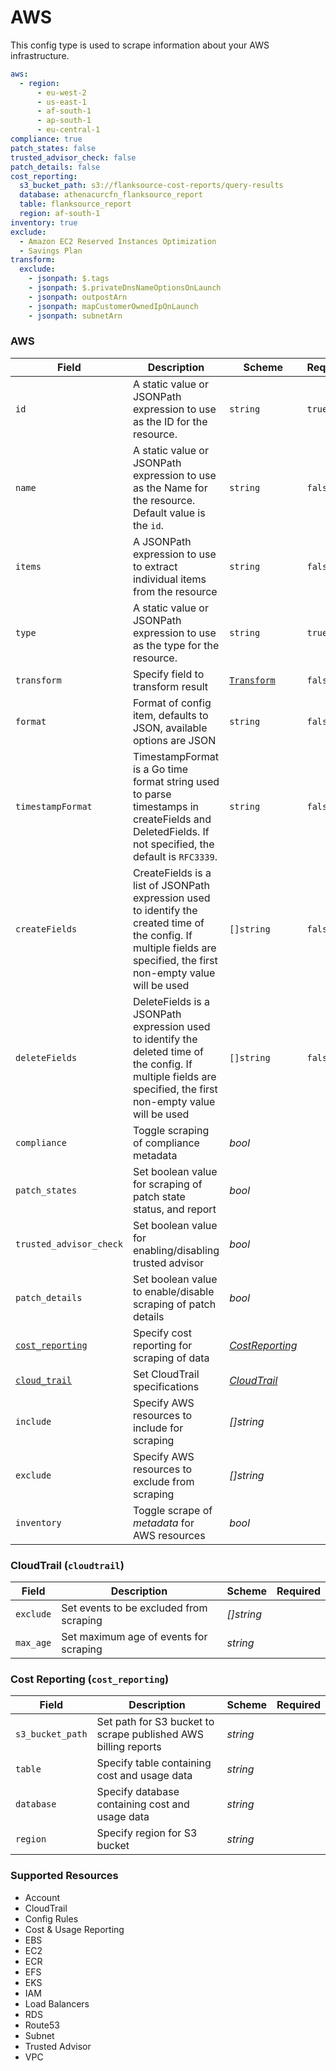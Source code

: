 # AWS

This config type is used to scrape information about your AWS infrastructure.

```yaml
aws:
  - region:
      - eu-west-2
      - us-east-1
      - af-south-1
      - ap-south-1
      - eu-central-1
compliance: true
patch_states: false
trusted_advisor_check: false
patch_details: false
cost_reporting:
  s3_bucket_path: s3://flanksource-cost-reports/query-results
  database: athenacurcfn_flanksource_report
  table: flanksource_report
  region: af-south-1
inventory: true
exclude:
  - Amazon EC2 Reserved Instances Optimization
  - Savings Plan
transform:
  exclude:
    - jsonpath: $.tags
    - jsonpath: $.privateDnsNameOptionsOnLaunch
    - jsonpath: outpostArn
    - jsonpath: mapCustomerOwnedIpOnLaunch
    - jsonpath: subnetArn
```

### AWS

| Field                                              | Description                                                                                                                                                             | Scheme                                  | Required |
| -------------------------------------------------- | ----------------------------------------------------------------------------------------------------------------------------------------------------------------------- | --------------------------------------- | -------- |
| `id`                                               | A static value or JSONPath expression to use as the ID for the resource.                                                                                                | `string`                                | `true`   |
| `name`                                             | A static value or JSONPath expression to use as the Name for the resource. Default value is the `id`.                                                                   | `string`                                | `false`  |
| `items`                                            | A JSONPath expression to use to extract individual items from the resource                                                                                              | `string`                                | `false`  |
| `type`                                             | A static value or JSONPath expression to use as the type for the resource.                                                                                              | `string`                                | `true`   |
| `transform`                                        | Specify field to transform result                                                                                                                                       | [`Transform`](../concepts/transform.md) | `false`  |
| `format`                                           | Format of config item, defaults to JSON, available options are JSON                                                                                                     | `string`                                | `false`  |
| `timestampFormat`                                  | TimestampFormat is a Go time format string used to parse timestamps in createFields and DeletedFields. If not specified, the default is `RFC3339`.                      | `string`                                | `false`  |
| `createFields`                                     | CreateFields is a list of JSONPath expression used to identify the created time of the config. If multiple fields are specified, the first non-empty value will be used | `[]string`                              | `false`  |
| `deleteFields`                                     | DeleteFields is a JSONPath expression used to identify the deleted time of the config. If multiple fields are specified, the first non-empty value will be used         | `[]string`                              | `false`  |
| `compliance`                                       | Toggle scraping of compliance metadata                                                                                                                                  | _bool_                                  |          |
| `patch_states`                                     | Set boolean value for scraping of patch state status, and report                                                                                                        | _bool_                                  |          |
| `trusted_advisor_check`                            | Set boolean value for enabling/disabling trusted advisor                                                                                                                | _bool_                                  |          |
| `patch_details`                                    | Set boolean value to enable/disable scraping of patch details                                                                                                           | _bool_                                  |          |
| [`cost_reporting`](#cost-reporting)                | Specify cost reporting for scraping of data                                                                                                                             | [_CostReporting_](#cost-reporting)      |          |
| [`cloud_trail`](#cloudtrail-cloudtrail-cloudtrail) | Set CloudTrail specifications                                                                                                                                           | [_CloudTrail_](#cloudtrail-cloudtrail)  |          |
| `include`                                          | Specify AWS resources to include for scraping                                                                                                                           | _\[\]string_                            |          |
| `exclude`                                          | Specify AWS resources to exclude from scraping                                                                                                                          | _\[\]string_                            |          |
| `inventory`                                        | Toggle scrape of _metadata_ for AWS resources                                                                                                                           | _bool_                                  |          |

### CloudTrail (`cloudtrail`)

| Field     | Description                             | Scheme       | Required |
| --------- | --------------------------------------- | ------------ | -------- |
| `exclude` | Set events to be excluded from scraping | _\[\]string_ |          |
| `max_age` | Set maximum age of events for scraping  | _string_     |          |

### Cost Reporting (`cost_reporting`)

| Field            | Description                                                    | Scheme   | Required |
| ---------------- | -------------------------------------------------------------- | -------- | -------- |
| `s3_bucket_path` | Set path for S3 bucket to scrape published AWS billing reports | _string_ |          |
| `table`          | Specify table containing cost and usage data                   | _string_ |          |
| `database`       | Specify database containing cost and usage data                | _string_ |          |
| `region`         | Specify region for S3 bucket                                   | _string_ |          |

### Supported Resources

- Account
- CloudTrail
- Config Rules
- Cost & Usage Reporting
- EBS
- EC2
- ECR
- EFS
- EKS
- IAM
- Load Balancers
- RDS
- Route53
- Subnet
- Trusted Advisor
- VPC
